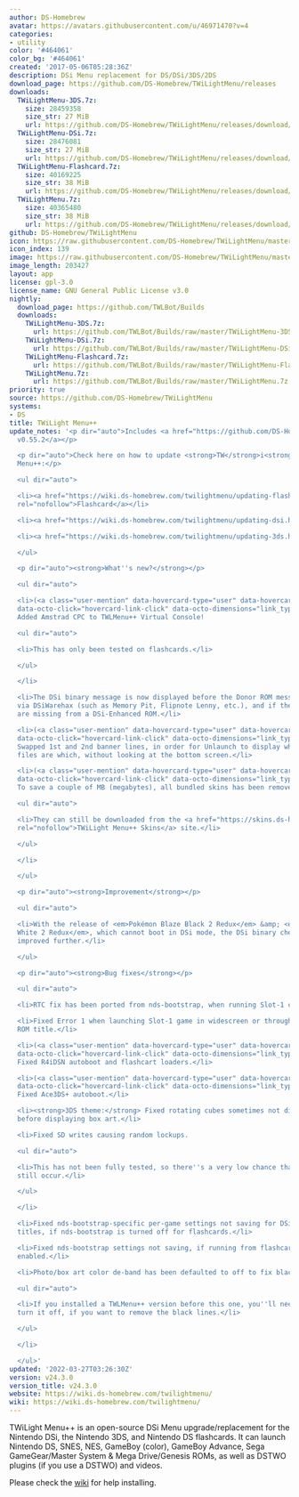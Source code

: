 ```yaml
---
author: DS-Homebrew
avatar: https://avatars.githubusercontent.com/u/46971470?v=4
categories:
- utility
color: '#464061'
color_bg: '#464061'
created: '2017-05-06T05:28:36Z'
description: DSi Menu replacement for DS/DSi/3DS/2DS
download_page: https://github.com/DS-Homebrew/TWiLightMenu/releases
downloads:
  TWiLightMenu-3DS.7z:
    size: 28459358
    size_str: 27 MiB
    url: https://github.com/DS-Homebrew/TWiLightMenu/releases/download/v24.3.0/TWiLightMenu-3DS.7z
  TWiLightMenu-DSi.7z:
    size: 28476081
    size_str: 27 MiB
    url: https://github.com/DS-Homebrew/TWiLightMenu/releases/download/v24.3.0/TWiLightMenu-DSi.7z
  TWiLightMenu-Flashcard.7z:
    size: 40169225
    size_str: 38 MiB
    url: https://github.com/DS-Homebrew/TWiLightMenu/releases/download/v24.3.0/TWiLightMenu-Flashcard.7z
  TWiLightMenu.7z:
    size: 40365480
    size_str: 38 MiB
    url: https://github.com/DS-Homebrew/TWiLightMenu/releases/download/v24.3.0/TWiLightMenu.7z
github: DS-Homebrew/TWiLightMenu
icon: https://raw.githubusercontent.com/DS-Homebrew/TWiLightMenu/master/booter/Twilight%2B%2B-animated%20icon-fix.gif
icon_index: 139
image: https://raw.githubusercontent.com/DS-Homebrew/TWiLightMenu/master/logo.png
image_length: 203427
layout: app
license: gpl-3.0
license_name: GNU General Public License v3.0
nightly:
  download_page: https://github.com/TWLBot/Builds
  downloads:
    TWiLightMenu-3DS.7z:
      url: https://github.com/TWLBot/Builds/raw/master/TWiLightMenu-3DS.7z
    TWiLightMenu-DSi.7z:
      url: https://github.com/TWLBot/Builds/raw/master/TWiLightMenu-DSi.7z
    TWiLightMenu-Flashcard.7z:
      url: https://github.com/TWLBot/Builds/raw/master/TWiLightMenu-Flashcard.7z
    TWiLightMenu.7z:
      url: https://github.com/TWLBot/Builds/raw/master/TWiLightMenu.7z
priority: true
source: https://github.com/DS-Homebrew/TWiLightMenu
systems:
- DS
title: TWiLight Menu++
update_notes: '<p dir="auto">Includes <a href="https://github.com/DS-Homebrew/nds-bootstrap/releases/tag/v0.55.2">nds-bootstrap
  v0.55.2</a></p>

  <p dir="auto">Check here on how to update <strong>TW</strong>i<strong>L</strong>ight
  Menu++:</p>

  <ul dir="auto">

  <li><a href="https://wiki.ds-homebrew.com/twilightmenu/updating-flashcard.html"
  rel="nofollow">Flashcard</a></li>

  <li><a href="https://wiki.ds-homebrew.com/twilightmenu/updating-dsi.html" rel="nofollow">DSi</a></li>

  <li><a href="https://wiki.ds-homebrew.com/twilightmenu/updating-3ds.html" rel="nofollow">3DS</a></li>

  </ul>

  <p dir="auto"><strong>What''s new?</strong></p>

  <ul dir="auto">

  <li>(<a class="user-mention" data-hovercard-type="user" data-hovercard-url="/users/lmazet/hovercard"
  data-octo-click="hovercard-link-click" data-octo-dimensions="link_type:self" href="https://github.com/lmazet">@lmazet</a>)
  Added Amstrad CPC to TWLMenu++ Virtual Console!

  <ul dir="auto">

  <li>This has only been tested on flashcards.</li>

  </ul>

  </li>

  <li>The DSi binary message is now displayed before the Donor ROM message, when running
  via DSiWarehax (such as Memory Pit, Flipnote Lenny, etc.), and if the DSi binaries
  are missing from a DSi-Enhanced ROM.</li>

  <li>(<a class="user-mention" data-hovercard-type="user" data-hovercard-url="/users/Epicpkmn11/hovercard"
  data-octo-click="hovercard-link-click" data-octo-dimensions="link_type:self" href="https://github.com/Epicpkmn11">@Epicpkmn11</a>)
  Swapped 1st and 2nd banner lines, in order for Unlaunch to display which .srldr
  files are which, without looking at the bottom screen.</li>

  <li>(<a class="user-mention" data-hovercard-type="user" data-hovercard-url="/users/Epicpkmn11/hovercard"
  data-octo-click="hovercard-link-click" data-octo-dimensions="link_type:self" href="https://github.com/Epicpkmn11">@Epicpkmn11</a>)
  To save a couple of MB (megabytes), all bundled skins has been removed.

  <ul dir="auto">

  <li>They can still be downloaded from the <a href="https://skins.ds-homebrew.com/"
  rel="nofollow">TWiLight Menu++ Skins</a> site.</li>

  </ul>

  </li>

  </ul>

  <p dir="auto"><strong>Improvement</strong></p>

  <ul dir="auto">

  <li>With the release of <em>Pokémon Blaze Black 2 Redux</em> &amp; <em>Pokémon Volt
  White 2 Redux</em>, which cannot boot in DSi mode, the DSi binary check has been
  improved further.</li>

  </ul>

  <p dir="auto"><strong>Bug fixes</strong></p>

  <ul dir="auto">

  <li>RTC fix has been ported from nds-bootstrap, when running Slot-1 cartridges.</li>

  <li>Fixed Error 1 when launching Slot-1 game in widescreen or through the Last-run
  ROM title.</li>

  <li>(<a class="user-mention" data-hovercard-type="user" data-hovercard-url="/users/lifehackerhansol/hovercard"
  data-octo-click="hovercard-link-click" data-octo-dimensions="link_type:self" href="https://github.com/lifehackerhansol">@lifehackerhansol</a>)
  Fixed R4iDSN autoboot and flashcart loaders.</li>

  <li>(<a class="user-mention" data-hovercard-type="user" data-hovercard-url="/users/lifehackerhansol/hovercard"
  data-octo-click="hovercard-link-click" data-octo-dimensions="link_type:self" href="https://github.com/lifehackerhansol">@lifehackerhansol</a>)
  Fixed Ace3DS+ autoboot.</li>

  <li><strong>3DS theme:</strong> Fixed rotating cubes sometimes not disappearing
  before displaying box art.</li>

  <li>Fixed SD writes causing random lockups.

  <ul dir="auto">

  <li>This has not been fully tested, so there''s a very low chance that lockups will
  still occur.</li>

  </ul>

  </li>

  <li>Fixed nds-bootstrap-specific per-game settings not saving for DSi-Enhanced/Exclusive
  titles, if nds-bootstrap is turned off for flashcards.</li>

  <li>Fixed nds-bootstrap settings not saving, if running from flashcard with SCFG
  enabled.</li>

  <li>Photo/box art color de-band has been defaulted to off to fix black lines appearing.

  <ul dir="auto">

  <li>If you installed a TWLMenu++ version before this one, you''ll need to manually
  turn it off, if you want to remove the black lines.</li>

  </ul>

  </li>

  </ul>'
updated: '2022-03-27T03:26:30Z'
version: v24.3.0
version_title: v24.3.0
website: https://wiki.ds-homebrew.com/twilightmenu/
wiki: https://wiki.ds-homebrew.com/twilightmenu/
---
```

TWiLight Menu++ is an open-source DSi Menu upgrade/replacement for the Nintendo DSi, the Nintendo 3DS, and Nintendo DS flashcards. It can launch Nintendo DS, SNES, NES, GameBoy (color), GameBoy Advance, Sega GameGear/Master System & Mega Drive/Genesis ROMs, as well as DSTWO plugins (if you use a DSTWO) and videos.

Please check the [wiki](https://wiki.ds-homebrew.com/twilightmenu/) for help installing.